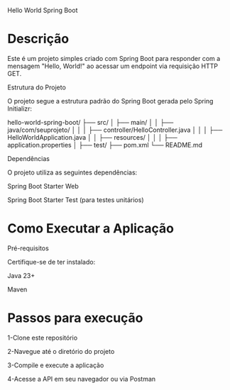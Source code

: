 Hello World Spring Boot

# Descrição

Este é um projeto simples criado com Spring Boot para responder com a mensagem "Hello, World!" ao acessar um endpoint via requisição HTTP GET.

Estrutura do Projeto

O projeto segue a estrutura padrão do Spring Boot gerada pelo Spring Initializr:

hello-world-spring-boot/
├── src/
│   ├── main/
│   │   ├── java/com/seuprojeto/
│   │   │   ├── controller/HelloController.java
│   │   │   ├── HelloWorldApplication.java
│   │   ├── resources/
│   │   │   ├── application.properties
│   ├── test/
├── pom.xml
└── README.md

Dependências

O projeto utiliza as seguintes dependências:

Spring Boot Starter Web

Spring Boot Starter Test (para testes unitários)

# Como Executar a Aplicação

Pré-requisitos

Certifique-se de ter instalado:

Java 23+

Maven
# Passos para execução

1-Clone este repositório

2-Navegue até o diretório do projeto

3-Compile e execute a aplicação

4-Acesse a API em seu navegador ou via Postman

